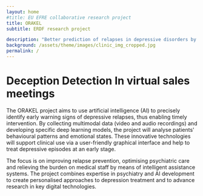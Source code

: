 ```yaml
---
layout: home
#title: EU EFRE collaborative research project 
title: ORAKEL
subtitle: ERDF research project

description: "Better prediction of relapses in depressive disorders by detecting early warning signs using AI."
background: /assets/theme/images/clinic_img_cropped.jpg
permalink: /
---
```

# Deception Detection In virtual sales meetings
The ORAKEL project aims to use artificial intelligence (AI) to precisely identify early warning signs of depressive relapses, thus enabling timely intervention. By collecting multimodal data (video and audio recordings) and developing specific deep learning models, the project will analyse patients' behavioural patterns and emotional states. These innovative technologies will support clinical use via a user-friendly graphical interface and help to treat depressive episodes at an early stage.

The focus is on improving relapse prevention, optimising psychiatric care and relieving the burden on medical staff by means of intelligent assistance systems. The project combines expertise in psychiatry and AI development to create personalised approaches to depression treatment and to advance research in key digital technologies. 